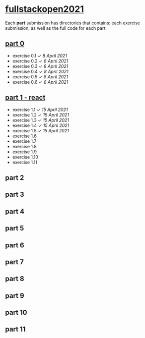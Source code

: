 # [fullstackopen2021](https://fullstackopen.com/en/#course-contents)
Each **part** submission has directories that contains: each exercise submission, as well as the full code for each part.  

## [part 0](https://github.com/ajmlhkm/fullstackopen2021/tree/main/part0)
* exercise 0.1 ✓ *8 April 2021*
* exercise 0.2 ✓ *8 April 2021*
* exercise 0.3 ✓ *8 April 2021*
* exercise 0.4 ✓ *8 April 2021*
* exercise 0.5 ✓ *8 April 2021*
* exercise 0.6 ✓ *8 April 2021*

## [part 1 - react ](https://github.com/ajmlhkm/fullstackopen2021/tree/main/part1) 
* exercise 1.1 ✓ *15 April 2021*
* exercise 1.2 ✓ *15 April 2021*
* exercise 1.3 ✓ *15 April 2021*
* exercise 1.4 ✓ *15 April 2021*
* exercise 1.5 ✓ *15 April 2021*
* exercise 1.6 
* exercise 1.7
* exercise 1.8
* exercise 1.9
* exercise 1.10
* exercise 1.11

## part 2

## part 3

## part 4

## part 5

## part 6

## part 7

## part 8

## part 9

## part 10

## part 11
